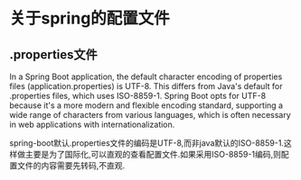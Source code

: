 # 关于spring的配置文件


## .properties文件

In a Spring Boot application, the default character encoding of properties files (application.properties) is UTF-8. 
This differs from Java's default for .properties files, which uses ISO-8859-1.
Spring Boot opts for UTF-8 because it's a more modern and flexible encoding standard, supporting a wide range of characters from various languages, which is often necessary in web applications with internationalization.

spring-boot默认.properties文件的编码是UTF-8,而非java默认的ISO-8859-1.这样做主要是为了国际化,可以直观的查看配置文件.如果采用ISO-8859-1编码,则配置文件的内容需要先转码,不直观.

